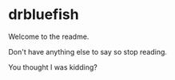 # drbluefish
Welcome to the readme.

Don't have anything else to say so stop reading.

You thought I was kidding?
